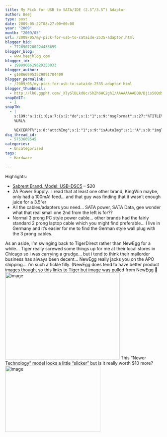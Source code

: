 ```yaml
---
title: My Pick for USB to SATA/IDE (2.5”/3.5”) Adaptor
author: Beej
type: post
date: 2009-05-22T08:27:00+00:00
year: "2009"
month: "2009/05"
url: /2009/05/my-pick-for-usb-to-sataide-2535-adaptor.html
blogger_bid:
  - 7726907200224433699
blogger_blog:
  - www.beejblog.com
blogger_id:
  - 1999906619629253033
blogger_author:
  - g108669953529091704409
blogger_permalink:
  - /2009/05/my-pick-for-usb-to-sataide-2535-adaptor.html
blogger_thumbnail:
  - http://lh6.ggpht.com/_XlySlDLkdOc/ShZh6WC2ghI/AAAAAAAADQ8/Bjis50QdSsU/image%5B12%5D.png?imgmax=800
snapEdIT:
  - 1
snapTW:
  - |
    s:199:"a:1:{i:0;a:7:{s:2:"do";s:1:"1";s:9:"msgFormat";s:27:"%TITLE%
    %URL%
    
    %EXCERPT%";s:8:"attchImg";s:1:"1";s:9:"isAutoImg";s:1:"A";s:8:"imgToUse";s:0:"";s:9:"isAutoURL";s:1:"A";s:8:"urlToUse";s:0:"";}}";
dsq_thread_id:
  - 5753669545
categories:
  - Uncategorized
tags:
  - Hardware

---
```

Highlights:

  * <a href="http://www.tigerdirect.com/applications/SearchTools/item-details.asp?EdpNo=2329300&sku=M501-1220" target="_blank">Sabrent Brand, Model: USB-DSC5</a> &#8211; $20
  * 2A Power Supply.&#160; I read that at least one other brand, KingWin maybe, only had a 100mA! feed… and that guy was finding that it wasn’t enough juice for a 3.5”er
  * All the cables/adapters you need… SATA power, SATA Data, gee wonder what that real small one 2nd from the left is for??
  * Normal 3 prong PC style power cable… other brands had the fairly standard 2 prong laptop cable which you might find preferable… I live in Germany and it’s easier for me to find the German style wall plug with the 3 prong cables.

As an aside, I’m swinging back to TigerDirect rather than NewEgg for a while… Tiger really screwed some things up for me at their local stores in Chicago so i was carrying a grudge… but i tend to think their mailorder business has always been decent… NewEgg really jacks you on the APO shipping… i’m such a fickle filly. (NewEgg does tend to have better product images though, so this links to Tiger but image was pulled from NewEgg 🙂 <a title="Tiger" href="http://www.tigerdirect.com/applications/SearchTools/item-details.asp?EdpNo=2329300&sku=M501-1220" target="_blank"><img style="border-bottom: 0px; border-left: 0px; display: inline; border-top: 0px; border-right: 0px" title="image" border="0" alt="image" src="http://lh6.ggpht.com/_XlySlDLkdOc/ShZh6WC2ghI/AAAAAAAADQ8/Bjis50QdSsU/image%5B12%5D.png?imgmax=800" width="368" height="280" /></a> This “Newer Technology” model looks a little “slicker” but is it really worth $10 more? [<img style="border-bottom: 0px; border-left: 0px; display: inline; border-top: 0px; border-right: 0px" title="image" border="0" alt="image" src="http://lh3.ggpht.com/_XlySlDLkdOc/ShZk_OQAXvI/AAAAAAAADRA/pydDCsOfzwM/image%5B17%5D.png?imgmax=800" width="306" height="213" />][1]

 [1]: http://eshop.macsales.com/item/Newer%20Technology/U2NV2SPATA/ "OWC.com"
